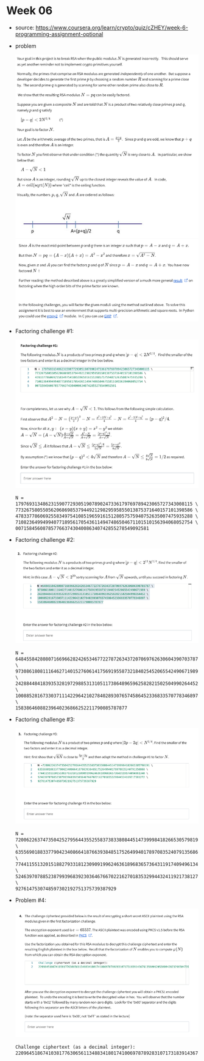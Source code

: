 # Week 06

- source: https://www.coursera.org/learn/crypto/quiz/cZHEY/week-6-programming-assignment-optional

- problem

   ![01a](assets/01a.png)
   ![01b](assets/01b.png)


- Factoring challenge #1:

   ![fc-1](assets/fc-1.png)

   ```
   N = 17976931348623159077293051907890247336179769789423065727343008115 \
   77326758055056206869853794492129829595855013875371640157101398586 \
   47833778606925583497541085196591615128057575940752635007475935288 \
   71082364994994077189561705436114947486504671101510156394068052754 \
   0071584560878577663743040086340742855278549092581
   ```

- Factoring challenge #2:

   ![fc-2](assets/fc-2.png)

   ```
   N = 6484558428080716696628242653467722787263437207069762630604390703787 \
   9730861808111646271401527606141756919558732184025452065542490671989 \
   2428844841839353281972988531310511738648965962582821502504990264452 \
   1008852816733037111422964210278402893076574586452336833570778346897 \
   15838646088239640236866252211790085787877
   ```

- Factoring challenge #3:

   ![fc-3](assets/fc-3.png)

   ```
   N = 72006226374735042527956443552558373833808445147399984182665305798191 \
   63556901883377904234086641876639384851752649940178970835240791356868 \
   77441155132015188279331812309091996246361896836573643119174094961348 \
   52463970788523879939683923036467667022162701835329944324119217381272 \
   9276147530748597302192751375739387929
   ```

- Problem #4:

   ![p-4](assets/p-4.png)

   ```
   Challenge ciphertext (as a decimal integer):
   22096451867410381776306561134883418017410069787892831071731839143676135600120538004282329650473509424343946219751512256465839967942889460764542040581564748988013734864120452325229320176487916666402997509188729971690526083222067771600019329260870009579993724077458967773697817571267229951148662959627934791540
   ```
